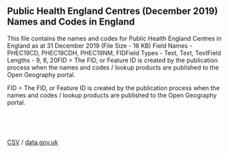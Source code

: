 ## Public Health England Centres (December 2019) Names and Codes in England

This file contains the names and codes for Public Health England Centres in England as at 31 December 2019 (File Size - 16 KB) Field Names - PHEC19CD, PHEC19CDH, PHEC19NM, FIDField Types - Text, Text, TextField Lengths - 9, 8, 20FID = The FID, or Feature ID is created by
the publication process when the names and codes / lookup products are
published to the Open Geography portal. 

FID = The FID, or Feature ID is created by
the publication process when the names and codes / lookup products are
published to the Open Geography portal. 

 

 

[CSV](csv/275.csv) / [data.gov.uk](https://data.gov.uk/dataset/6e65478e-710f-41c2-be28-7e530de5c57d/public-health-england-centres-december-2019-names-and-codes-in-england)

